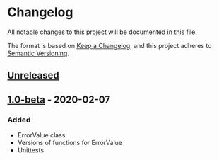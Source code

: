 # Changelog
All notable changes to this project will be documented in this file.

The format is based on [Keep a Changelog](https://keepachangelog.com/en/1.0.0/),
and this project adheres to [Semantic Versioning](https://semver.org/spec/v2.0.0.html).

## [Unreleased]

## [1.0-beta] - 2020-02-07
### Added
- ErrorValue class
- Versions of <cmath> functions for ErrorValue
- Unittests

[Unreleased]: https://github.com/Nekit10/liberrc/compare/master...develop
[1.0-beta]: https://github.com/Nekit10/liberrc/releases/tag/v1.0-beta
